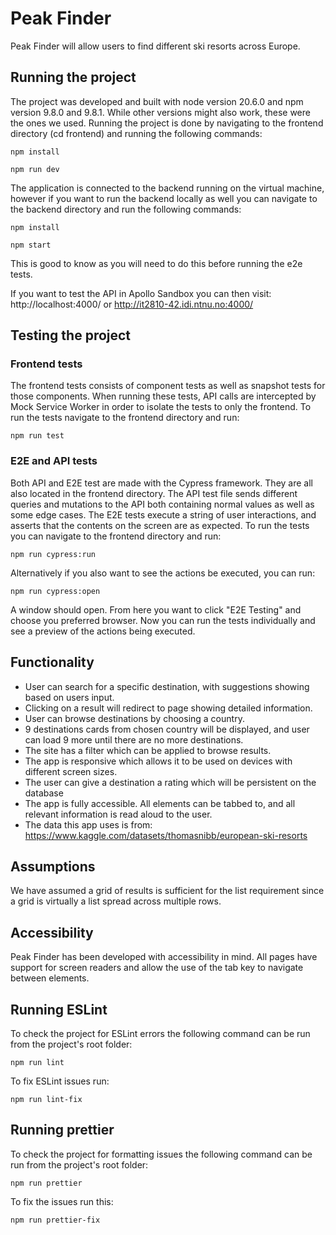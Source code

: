 # Peak Finder

Peak Finder will allow users to find different ski resorts across Europe.

## Running the project

The project was developed and built with node version 20.6.0 and npm version 9.8.0 and 9.8.1. While other versions might also work, these were the ones we used. Running the project is done by navigating to the frontend directory (cd frontend) and running the following commands:

```
npm install
```

```
npm run dev
```
The application is connected to the backend running on the virtual machine, however if you want to run the backend locally as well you can navigate to the backend directory and run the following commands:

```
npm install
```

```
npm start
```
This is good to know as you will need to do this before running the e2e tests.

If you want to test the API in Apollo Sandbox you can then visit: http://localhost:4000/ or http://it2810-42.idi.ntnu.no:4000/

## Testing the project

### Frontend tests

The frontend tests consists of component tests as well as snapshot tests for those components. When running these tests, API calls are intercepted by Mock Service Worker in order to isolate the tests to only the frontend. To run the tests navigate to the frontend directory and run:

```
npm run test
```

### E2E and API tests

Both API and E2E test are made with the Cypress framework. They are all also located in the frontend directory. The API test file sends different queries and mutations to the API both containing normal values as well as some edge cases. The E2E tests execute a string of user interactions, and asserts that the contents on the screen are as expected. To run the tests you can navigate to the frontend directory and run:

```
npm run cypress:run
```
Alternatively if you also want to see the actions be executed, you can run:

```
npm run cypress:open
```
A window should open. From here you want to click "E2E Testing" and choose you preferred browser. Now you can run the tests individually and see a preview of the actions being executed.

## Functionality

- User can search for a specific destination, with suggestions showing based on users input.
- Clicking on a result will redirect to page showing detailed information.
- User can browse destinations by choosing a country.
- 9 destinations cards from chosen country will be displayed, and user can load 9 more until there are no more destinations.
- The site has a filter which can be applied to browse results.
- The app is responsive which allows it to be used on devices with different screen sizes.
- The user can give a destination a rating which will be persistent on the database
- The app is fully accessible. All elements can be tabbed to, and all relevant information is read aloud to the user.
- The data this app uses is from: https://www.kaggle.com/datasets/thomasnibb/european-ski-resorts


## Assumptions

We have assumed a grid of results is sufficient for the list requirement since a grid is virtually a list spread across multiple rows.


## Accessibility

Peak Finder has been developed with accessibility in mind. All pages have support for screen readers and allow the use of the tab key to navigate between elements.

## Running ESLint

To check the project for ESLint errors the following command can be run from the project's root folder:

```
npm run lint
```

To fix ESLint issues run:

```
npm run lint-fix
```

## Running prettier

To check the project for formatting issues the following command can be run from the project's root folder:

```
npm run prettier
```

To fix the issues run this:

```
npm run prettier-fix
```
